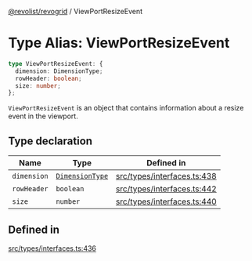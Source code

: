 [@revolist/revogrid](README.md) / ViewPortResizeEvent

# Type Alias: ViewPortResizeEvent

```ts
type ViewPortResizeEvent: {
  dimension: DimensionType;
  rowHeader: boolean;
  size: number;
};
```

`ViewPortResizeEvent` is an object that contains information about a resize
event in the viewport.

## Type declaration

| Name | Type | Defined in |
| ------ | ------ | ------ |
| `dimension` | [`DimensionType`](TypeAlias.DimensionType.md) | [src/types/interfaces.ts:438](https://github.com/revolist/revogrid/blob/65763a3c3cbba79c84cbcd4109976d8fec48b078/src/types/interfaces.ts#L438) |
| `rowHeader` | `boolean` | [src/types/interfaces.ts:442](https://github.com/revolist/revogrid/blob/65763a3c3cbba79c84cbcd4109976d8fec48b078/src/types/interfaces.ts#L442) |
| `size` | `number` | [src/types/interfaces.ts:440](https://github.com/revolist/revogrid/blob/65763a3c3cbba79c84cbcd4109976d8fec48b078/src/types/interfaces.ts#L440) |

## Defined in

[src/types/interfaces.ts:436](https://github.com/revolist/revogrid/blob/65763a3c3cbba79c84cbcd4109976d8fec48b078/src/types/interfaces.ts#L436)
